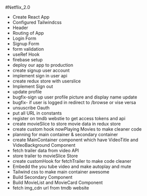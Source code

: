 #Netflix_2.0
 - Create React App
 - Configured Tailwindcss
 - Header
 - Routing of App
 - Login Form
 - Signup Form
 - form validation
 - useRef Hook
 - firebase setup
 - deploy our app to production
 - create signup user account
 - implement sign in user api
 - create redux store with userslice
 - Implement Sign out
 - update profile
 - bugfix-sign up user profile picture and display name update
 - bugfix- if user is logged in redirect to /browse or vise versa
 - unsuscribe Oauth
 - put all URL in constants 
 - register on tmdb webstie to get access tokens and api
 - create movieSlice to store movie data in redux store
 - create custom hook nowPlaying Movies to make cleaner code
 - planning for main container & secondary container
 - create MainContainer component which have VideoTitle and VideoBackground Component
 - fetch trailer data from video API
 - store trailer  to movieSlice Store
 - create customHook for fetchTrailer to make code cleaner
 - Embedd the you tube video and make autoplay and mute
 - Tailwind css to make main container awesome
 - Build Secondary Component
 - Build MovieList and MovieCard Component
 - fetch img_cdn url from tmdb website
 